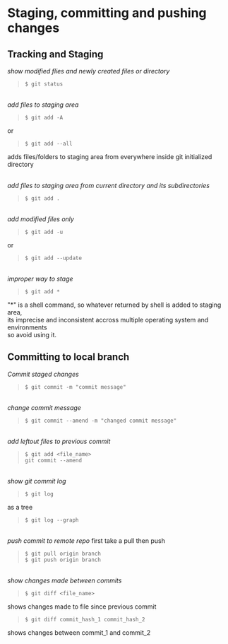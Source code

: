 # Staging, committing and pushing changes  

## Tracking and Staging  

_show modified flies and newly created files or directory_  

> `$ git status`  

\
_add files to staging area_
> `$ git add -A`  

or  

> `$ git add --all`  

adds files/folders to staging area from everywhere inside git initialized directory  

\
_add files to staging area from current directory and its subdirectories_  

> `$ git add .`

\
_add modified files only_  
> `$ git add -u`  

or  

> `$ git add --update`  

\
_improper way to stage_  
> `$ git add *`  

"*" is a shell command, so whatever returned by shell is added to staging area,  
its imprecise and inconsistent accross multiple operating system and environments  
so avoid using it.  


## Committing to local branch

_Commit staged changes_  
>`$ git commit -m "commit message"`  

\
_change commit message_
>`$ git commit --amend -m "changed commit message"`  

\
_add leftout files to previous commit_
>`$ git add <file_name>`  
> `git commit --amend`  

\
_show git commit log_
>`$ git log`

as a tree  
> `$ git log --graph`  

\
_push commit to remote repo_
first take a pull then push
>`$ git pull origin branch`  
>`$ git push origin branch`  

\
_show changes made between commits_  
>`$ git diff <file_name>`  

shows changes made to file since previous commit

>`$ git diff commit_hash_1 commit_hash_2`  

shows changes between commit_1 and commit_2  
